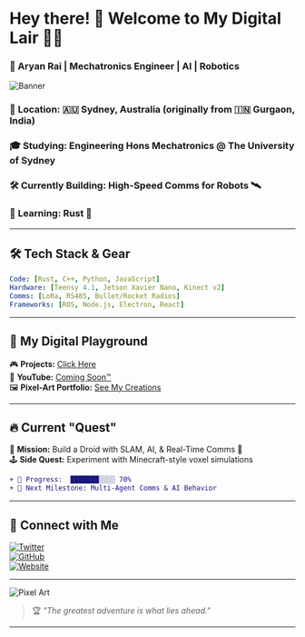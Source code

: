 
# Hey there! 👋 Welcome to My Digital Lair 🚀✨  

### 🌌 Aryan Rai | Mechatronics Engineer | AI | Robotics  

![Banner](https://your-image-link-here.com/banner.gif)  

### 📍 **Location:** 🇦🇺 Sydney, Australia (originally from 🇮🇳 Gurgaon, India)  
### 🎓 **Studying:** Engineering Hons Mechatronics @ The University of Sydney  
### 🛠 **Currently Building:** High-Speed Comms for Robots 🛰  
### 🦾 **Learning:** Rust 🦀  

---

## 🛠 Tech Stack & Gear  
```yaml
Code: [Rust, C++, Python, JavaScript]
Hardware: [Teensy 4.1, Jetson Xavier Nano, Kinect v2]
Comms: [LoRa, RS485, Bullet/Rocket Radios]
Frameworks: [ROS, Node.js, Electron, React]
```

---

## 🌟 **My Digital Playground**  

🎮 **Projects:** [Click Here](https://aryanrai.github.io/)  
🎥 **YouTube:** [Coming Soon™](#)  
🖼️ **Pixel-Art Portfolio:** [See My Creations](#)  

---

## 🔥 **Current "Quest"**  
🧩 **Mission:** Build a Droid with SLAM, AI, & Real-Time Comms 🤖  
🕹️ **Side Quest:** Experiment with Minecraft-style voxel simulations  

```diff
+ 🚀 Progress:  ███████░░░░ 70%
+ 🎯 Next Milestone: Multi-Agent Comms & AI Behavior
```

---

## 💬 Connect with Me  
[![Twitter](https://img.shields.io/badge/X-(Twitter)-blue?style=for-the-badge&logo=twitter)](https://twitter.com/yourhandle)  
[![GitHub](https://img.shields.io/badge/GitHub-@aryanrai-black?style=for-the-badge&logo=github)](https://github.com/aryanrai)  
[![Website](https://img.shields.io/badge/Website-aryanrai.github.io-orange?style=for-the-badge)](https://aryanrai.github.io/)  

---

![Pixel Art](https://your-image-link-here.com/pixelart.gif)  

> 🏆 *"The greatest adventure is what lies ahead."*  

---
